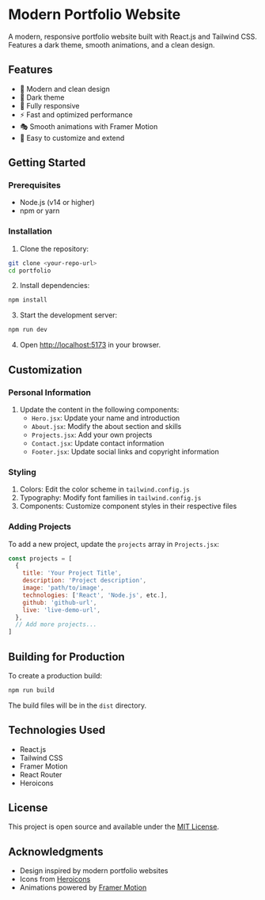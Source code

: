 # Modern Portfolio Website

A modern, responsive portfolio website built with React.js and Tailwind CSS. Features a dark theme, smooth animations, and a clean design.

## Features

- 🎨 Modern and clean design
- 🌙 Dark theme
- 📱 Fully responsive
- ⚡ Fast and optimized performance
- 🎭 Smooth animations with Framer Motion
- 📝 Easy to customize and extend

## Getting Started

### Prerequisites

- Node.js (v14 or higher)
- npm or yarn

### Installation

1. Clone the repository:
```bash
git clone <your-repo-url>
cd portfolio
```

2. Install dependencies:
```bash
npm install
```

3. Start the development server:
```bash
npm run dev
```

4. Open [http://localhost:5173](http://localhost:5173) in your browser.

## Customization

### Personal Information

1. Update the content in the following components:
   - `Hero.jsx`: Update your name and introduction
   - `About.jsx`: Modify the about section and skills
   - `Projects.jsx`: Add your own projects
   - `Contact.jsx`: Update contact information
   - `Footer.jsx`: Update social links and copyright information

### Styling

1. Colors: Edit the color scheme in `tailwind.config.js`
2. Typography: Modify font families in `tailwind.config.js`
3. Components: Customize component styles in their respective files

### Adding Projects

To add a new project, update the `projects` array in `Projects.jsx`:

```javascript
const projects = [
  {
    title: 'Your Project Title',
    description: 'Project description',
    image: 'path/to/image',
    technologies: ['React', 'Node.js', etc.],
    github: 'github-url',
    live: 'live-demo-url',
  },
  // Add more projects...
]
```

## Building for Production

To create a production build:

```bash
npm run build
```

The build files will be in the `dist` directory.

## Technologies Used

- React.js
- Tailwind CSS
- Framer Motion
- React Router
- Heroicons

## License

This project is open source and available under the [MIT License](LICENSE).

## Acknowledgments

- Design inspired by modern portfolio websites
- Icons from [Heroicons](https://heroicons.com/)
- Animations powered by [Framer Motion](https://www.framer.com/motion/)
